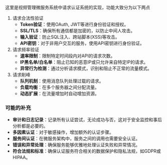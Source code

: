 这里是视频管理微服务系统中请求认证系统的实现，功能大致分为以下两点
1. 请求合法性验证
    - **Token验证**：使用OAuth, JWT等进行身份验证和授权。
    - **SSL/TLS**：确保所有通信都是加密的，以防止中间人攻击。
    - **输入验证**：防止SQL注入、跨站脚本(XSS)等攻击。
    - **API密钥**：对于非用户交互的服务，使用API密钥进行身份验证。
2. 请求频率验证
    - **速率限制**：限制特定时间段内对API的请求次数。
    - **IP黑名单/白名单**：阻止已知的恶意IP或只允许来自特定IP的请求。
    - **异常行为检测**：通过分析请求模式，识别和阻止不正常的流量模式。
3. 请求削峰
    - **队列机制**：使用消息队列处理过载的请求。
    - **负载均衡**：在多个服务器之间分配流量。
    - **动态扩展**：在流量增加时自动增加资源。
### 可能的补充
- **审计和日志记录**：记录所有认证尝试，无论成功与否，这对于安全监控和事后分析都是必要的。
- **多因素认证**：对于敏感操作，增加额外的认证步骤。
- **服务间认证**：在微服务架构中，服务之间的调用也需要安全认证。
- **错误和异常处理**：确保服务能够优雅地处理认证失败和异常情况。
- **符合法规和标准**：确保认证服务符合相关的数据保护和隐私法规，如GDPR或HIPAA。